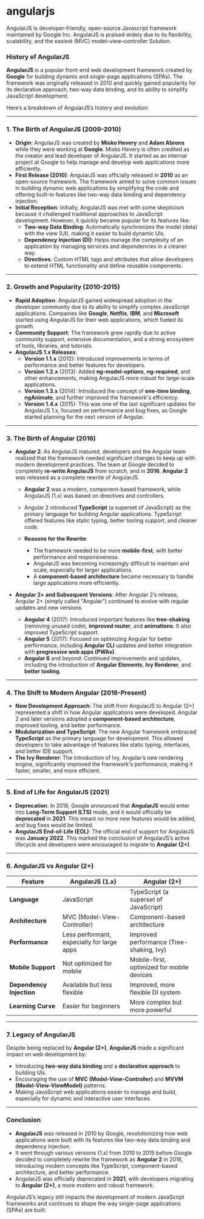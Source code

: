 # angularjs

AngularJS is developer-friendly, open-source Javascript framework maintained by Google Inc. AngularJS is praised widely due to its flexibility, scalability, and the easiest (MVC) model–view–controller Solution.

### History of AngularJS

**AngularJS** is a popular front-end web development framework created by **Google** for building dynamic and single-page applications (SPAs). The framework was originally released in 2010 and quickly gained popularity for its declarative approach, two-way data binding, and its ability to simplify JavaScript development.

Here’s a breakdown of AngularJS’s history and evolution:

---

### 1. **The Birth of AngularJS (2009-2010)**

- **Origin**: AngularJS was created by **Misko Hevery** and **Adam Abrons** while they were working at **Google**. Misko Hevery is often credited as the creator and lead developer of AngularJS. It started as an internal project at Google to help manage and develop web applications more efficiently.
- **First Release (2010)**: AngularJS was officially released in **2010** as an open-source framework. The framework aimed to solve common issues in building dynamic web applications by simplifying the code and offering built-in features like two-way data binding and dependency injection.
- **Initial Reception**: Initially, AngularJS was met with some skepticism because it challenged traditional approaches to JavaScript development. However, it quickly became popular for its features like:
  - **Two-way Data Binding**: Automatically synchronizes the model (data) with the view (UI), making it easier to build dynamic UIs.
  - **Dependency Injection (DI)**: Helps manage the complexity of an application by managing services and dependencies in a cleaner way.
  - **Directives**: Custom HTML tags and attributes that allow developers to extend HTML functionality and define reusable components.

---

### 2. **Growth and Popularity (2010-2015)**

- **Rapid Adoption**: AngularJS gained widespread adoption in the developer community due to its ability to simplify complex JavaScript applications. Companies like **Google**, **Netflix**, **IBM**, and **Microsoft** started using AngularJS for their web applications, which fueled its growth.
- **Community Support**: The framework grew rapidly due to active community support, extensive documentation, and a strong ecosystem of tools, libraries, and tutorials.
- **AngularJS 1.x Releases**:
  - **Version 1.1.x** (2012): Introduced improvements in terms of performance and better features for developers.
  - **Version 1.2.x** (2013): Added **ng-model-options**, **ng-required**, and other enhancements, making AngularJS more robust for large-scale applications.
  - **Version 1.3.x** (2014): Introduced the concept of **one-time binding**, **ngAnimate**, and further improved the framework's efficiency.
  - **Version 1.4.x** (2015): This was one of the last significant updates for AngularJS 1.x, focused on performance and bug fixes, as Google started planning for the next version of Angular.

---

### 3. **The Birth of Angular (2016)**

- **Angular 2**: As AngularJS matured, developers and the Angular team realized that the framework needed significant changes to keep up with modern development practices. The team at Google decided to completely **re-write AngularJS** from scratch, and in **2016**, **Angular 2** was released as a complete rewrite of AngularJS.
  - **Angular 2** was a modern, component-based framework, while AngularJS (1.x) was based on directives and controllers.
  - Angular 2 introduced **TypeScript** (a superset of JavaScript) as the primary language for building Angular applications. TypeScript offered features like static typing, better tooling support, and cleaner code.
  
  - **Reasons for the Rewrite**:
    - The framework needed to be more **mobile-first**, with better performance and responsiveness.
    - AngularJS was becoming increasingly difficult to maintain and scale, especially for larger applications.
    - A **component-based architecture** became necessary to handle large applications more efficiently.
  
- **Angular 2+ and Subsequent Versions**: After Angular 2’s release, Angular 2+ (simply called "Angular") continued to evolve with regular updates and new versions.
  - **Angular 4** (2017): Introduced important features like **tree-shaking** (removing unused code), **improved router**, and **animations**. It also improved TypeScript support.
  - **Angular 5** (2017): Focused on optimizing Angular for better performance, including **Angular CLI** updates and better integration with **progressive web apps (PWAs)**.
  - **Angular 6** and beyond: Continued improvements and updates, including the introduction of **Angular Elements**, **Ivy Renderer**, and **better tooling**.

---

### 4. **The Shift to Modern Angular (2016-Present)**

- **New Development Approach**: The shift from AngularJS to Angular (2+) represented a shift in how Angular applications were developed. Angular 2 and later versions adopted a **component-based architecture**, improved tooling, and better performance.
- **Modularization and TypeScript**: The new Angular framework embraced **TypeScript** as the primary language for development. This allowed developers to take advantage of features like static typing, interfaces, and better IDE support.
- **The Ivy Renderer**: The introduction of Ivy, Angular’s new rendering engine, significantly improved the framework's performance, making it faster, smaller, and more efficient.

---

### 5. **End of Life for AngularJS (2021)**

- **Deprecation**: In 2018, Google announced that **AngularJS** would enter into **Long-Term Support (LTS)** mode, and it would officially be **deprecated** in **2021**. This meant no more new features would be added, and bug fixes would be limited.
- **AngularJS End-of-Life (EOL)**: The official end of support for AngularJS was **January 2022**. This marked the conclusion of AngularJS’s active lifecycle and developers were encouraged to migrate to **Angular (2+)**.

---

### 6. **AngularJS vs Angular (2+)**

| Feature             | AngularJS (1.x)                           | Angular (2+)                                |
|---------------------|-------------------------------------------|---------------------------------------------|
| **Language**         | JavaScript                                | TypeScript (a superset of JavaScript)       |
| **Architecture**     | MVC (Model-View-Controller)               | Component-based architecture               |
| **Performance**      | Less performant, especially for large apps| Improved performance (Tree-shaking, Ivy)    |
| **Mobile Support**   | Not optimized for mobile                  | Mobile-first, optimized for mobile devices  |
| **Dependency Injection**| Available but less flexible            | Improved, more flexible DI system          |
| **Learning Curve**   | Easier for beginners                      | More complex but more powerful              |

---

### 7. **Legacy of AngularJS**

Despite being replaced by **Angular (2+)**, **AngularJS** made a significant impact on web development by:
- Introducing **two-way data binding** and a **declarative approach** to building UIs.
- Encouraging the use of **MVC (Model-View-Controller)** and **MVVM (Model-View-ViewModel)** patterns.
- Making JavaScript web applications easier to manage and build, especially for dynamic and interactive user interfaces.

---

### Conclusion

- **AngularJS** was released in 2010 by Google, revolutionizing how web applications were built with its features like two-way data binding and dependency injection.
- It went through various versions (1.x) from 2010 to 2015 before Google decided to completely rewrite the framework as **Angular 2** in 2016, introducing modern concepts like TypeScript, component-based architecture, and better performance.
- AngularJS was officially deprecated in **2021**, with developers migrating to **Angular (2+)**, a more modern and robust framework.

AngularJS’s legacy still impacts the development of modern JavaScript frameworks and continues to shape the way single-page applications (SPAs) are built.